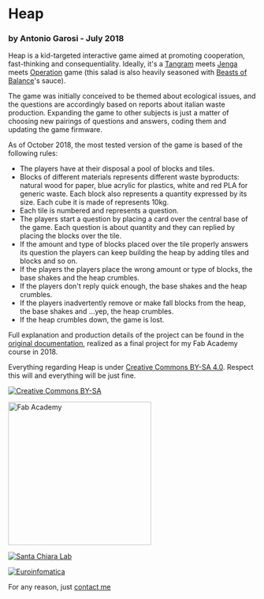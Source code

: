 # Heap
### by Antonio Garosi - July 2018

Heap is a kid-targeted interactive game aimed at promoting cooperation, fast-thinking and consequentiality.
Ideally, it's a [Tangram](https://en.wikipedia.org/wiki/Tangram) meets [Jenga](https://en.wikipedia.org/wiki/Jenga) meets [Operation](https://en.wikipedia.org/wiki/Operation_(game)) game (this salad is also heavily seasoned with [Beasts of Balance](https://beastsofbalance.com/)'s sauce).

The game was initially conceived to be themed about ecological issues, and the questions are accordingly based on reports about italian waste production.
Expanding the game to other subjects is just a matter of choosing new pairings of questions and answers, coding them and updating the game firmware.

As of October 2018, the most tested version of the game is based of the following rules:

* The players have at their disposal a pool of blocks and tiles.
* Blocks of different materials represents different waste byproducts: natural wood for paper, blue acrylic for plastics, white and red PLA for generic waste. Each block also represents a quantity expressed by its size. Each cube it is made of represents 10kg.
* Each tile is numbered and represents a question.
* The players start a question by placing a card over the central base of the game. Each question is about quantity and they can replied by placing the blocks over the tile.
* If the amount and type of blocks placed over the tile properly answers its question the players can keep building the heap by adding tiles and blocks and so on.
* If the players the players place the wrong amount or type of blocks, the base shakes and the heap crumbles.
* If the players don't reply quick enough, the base shakes and the heap crumbles.
* If the players inadvertently remove or make fall blocks from the heap, the base shakes and ...yep, the heap crumbles.
* If the heap crumbles down, the game is lost.

Full explanation and production details of the project can be found in the [original documentation](http://fab.academany.org/2018/labs/fablabsiena/students/antonio-garosi/final-project/), realized as a final project for my Fab Academy course in 2018.

Everything regarding Heap is under [Creative Commons BY-SA 4.0](https://creativecommons.org/licenses/by-sa/4.0/). Respect this will and everything will be just fine.

[![Creative Commons BY-SA](https://licensebuttons.net/l/by-sa/3.0/88x31.png)](https://creativecommons.org/licenses/by-sa/4.0/)

[<img src="http://new.academy.fablabbcn.org/wp-content/uploads/2014/01/fab-academy2.jpg" alt="Fab Academy" width="290">](www.fabacademy.org) 

[![Santa Chiara Lab](http://santachiaralab.unisi.it/wp-content/uploads/2017/06/Logo_orizzontale_SCL.jpg)](santachiaralab.unisi.it)

[![Euroinfomatica](http://www.atlantide-web.it/wp-content/uploads/2015/04/logo_euroinformatica_footer.png)](http://www.atlantide-web.it/)

For any reason, just [contact me](mailto:antonio_garosi@yahoo.it)
